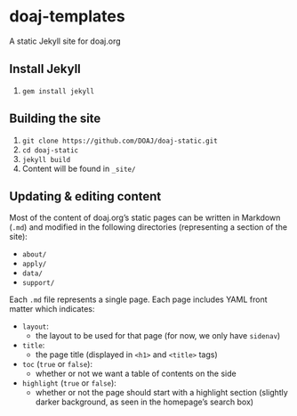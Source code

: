 # doaj-templates

A static Jekyll site for doaj.org


## Install Jekyll

1. `gem install jekyll`

## Building the site

1. `git clone https://github.com/DOAJ/doaj-static.git`
2. `cd doaj-static`
3. `jekyll build`
4. Content will be found in `_site/`

## Updating & editing content

Most of the content of doaj.org’s static pages can be written in Markdown (`.md`) and modified in the following directories (representing a section of the site):
- `about/`
- `apply/`
- `data/`
- `support/`

Each `.md` file represents a single page. Each page includes YAML front matter which indicates: 
- `layout`: 
  - the layout to be used for that page (for now, we only have `sidenav`) 
- `title`: 
  - the page title (displayed in `<h1>` and `<title>` tags)
- `toc` (`true` or `false`): 
  - whether or not we want a table of contents on the side
- `highlight` (`true` or `false`): 
  - whether or not the page should start with a highlight section (slightly darker background, as seen in the homepage’s search box)
